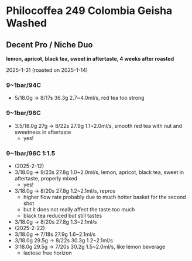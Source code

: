 # Philocoffea 249 Colombia Geisha Washed

## Decent Pro / Niche Duo

**lemon, apricot, black tea, sweet in aftertaste, 4 weeks after roasted**

2025-1-31 (roasted on 2025-1-14)

### 9~1bar/94C

- 5/18.0g -> 8/17s 36.3g 2.7\~4.0ml/s, red tea too strong

### 9~1bar/96C

- 3.5/18.0g 27g -> 8/22s 27.9g 1.1\~2.0ml/s, smooth red tea with nut and sweetness in aftertaste
  - yes!

### 9~1bar/96C 1:1.5

- (2025-2-12)
- 3/18.0g -> 9/23s 27.8g 1.0\~2.0ml/s, lemon, apricot, black tea, sweet in aftertaste, properly mixed
  - yes!
- 3/18.0g -> 8/20s 27.8g 1.2\~2.1ml/s, repros
  - higher flow rate probably due to much hotter basket for the second shot
  - but it does not really affect the taste too much
  - black tea reduced but still tastes
- 3/18.0g -> 8/20s 27.8g 1.3\~2.1ml/s
- (2025-2-22)
- 3/18.0g -> 7/18s 27.9g 1.6\~2.1ml/s
- 3/18.0g 29.5g -> 8/22s 30.3g 1.2\~2.1ml/s
- 3:18.0g 29.5g -> 7/20s 30.2g 1.5\~2.0ml/s, like lemon beverage
  - lactose free horizon
